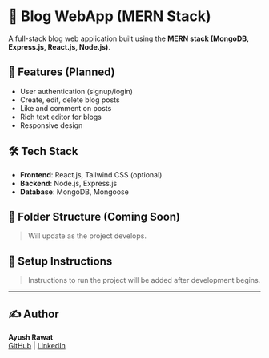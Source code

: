# 📝 Blog WebApp (MERN Stack)

A full-stack blog web application built using the **MERN stack (MongoDB, Express.js, React.js, Node.js)**.

## 🚀 Features (Planned)
- User authentication (signup/login)
- Create, edit, delete blog posts
- Like and comment on posts
- Rich text editor for blogs
- Responsive design

## 🛠️ Tech Stack
- **Frontend**: React.js, Tailwind CSS (optional)
- **Backend**: Node.js, Express.js
- **Database**: MongoDB, Mongoose

## 📁 Folder Structure (Coming Soon)
> Will update as the project develops.

## 🔧 Setup Instructions
> Instructions to run the project will be added after development begins.

---

## ✍️ Author
**Ayush Rawat**  
[GitHub](https://github.com/ayush-030) | [LinkedIn](https://www.linkedin.com/in/ayushrawat20/)
